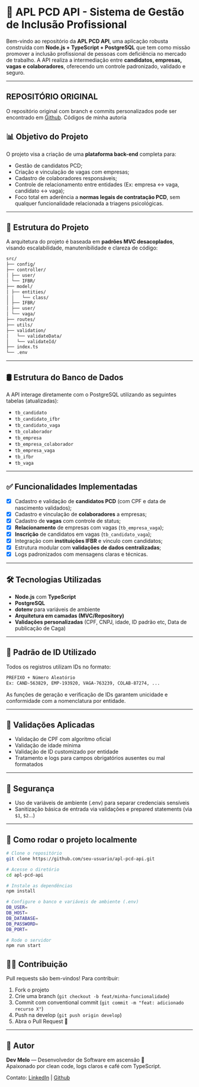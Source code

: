 # 🧠 APL PCD API - Sistema de Gestão de Inclusão Profissional

Bem-vindo ao repositório da **APL PCD API**, uma aplicação robusta construída com **Node.js + TypeScript + PostgreSQL** que tem como missão promover a inclusão profissional de pessoas com deficiência no mercado de trabalho. A API realiza a intermediação entre **candidatos, empresas, vagas e colaboradores**, oferecendo um controle padronizado, validado e seguro.

---

## REPOSITÓRIO ORIGINAL
O repositório original com branch e commits personalizados pode ser encontrado em [Github](https://github.com/caua-mendonca/APL_PCD_API). Códigos de minha autoria

## 📊 Objetivo do Projeto

O projeto visa a criação de uma **plataforma back-end** completa para:

- Gestão de candidatos PCD;
- Criação e vinculação de vagas com empresas;
- Cadastro de colaboradores responsáveis;
- Controle de relacionamento entre entidades (Ex: empresa ↔ vaga, candidato ↔ vaga);
- Foco total em aderência a **normas legais de contratação PCD**, sem qualquer funcionalidade relacionada a triagens psicológicas.

---

## 🧱 Estrutura do Projeto

A arquitetura do projeto é baseada em **padrões MVC desacoplados**, visando escalabilidade, manutenibilidade e clareza de código:
````bash
src/
├── config/
├── controller/
│ ├── user/
│ └── IFBR/
├── model/
│ ├── entities/
│ │   └── class/
│ ├── IFBR/
│ ├── user/
│ └── vaga/
├── routes/
├── utils/
├── validation/
│   └── validateData/
│   └── validateId/
├── index.ts
└── .env
````

---

## 🛢️ Estrutura do Banco de Dados

A API interage diretamente com o PostgreSQL utilizando as seguintes tabelas (atualizadas):

- `tb_candidato`
- `tb_candidato_ifbr`
- `tb_candidato_vaga`
- `tb_colaborador`
- `tb_empresa`
- `tb_empresa_colaborador`
- `tb_empresa_vaga`
- `tb_ifbr`
- `tb_vaga`


---

## ✅ Funcionalidades Implementadas

- [x] Cadastro e validação de **candidatos PCD** (com CPF e data de nascimento validados);
- [x] Cadastro e vinculação de **colaboradores** a empresas;
- [x] Cadastro de **vagas** com controle de status;
- [x] **Relacionamento** de empresas com vagas (`tb_empresa_vaga`);
- [x] **Inscrição** de candidatos em vagas (`tb_candidato_vaga`);
- [x] Integração com **instituições IFBR** e vínculo com candidatos;
- [x] Estrutura modular com **validações de dados centralizadas**;
- [x] Logs padronizados com mensagens claras e técnicas.

---

## 🛠️ Tecnologias Utilizadas

- **Node.js** com **TypeScript**
- **PostgreSQL**
- **dotenv** para variáveis de ambiente
- **Arquitetura em camadas (MVC/Repository)**
- **Validações personalizadas** (CPF, CNPJ, idade, ID padrão etc, Data de publicação de Caga)

---

## 📂 Padrão de ID Utilizado

Todos os registros utilizam IDs no formato:

````bash
PREFIXO + Número Aleatório
Ex: CAND-563829, EMP-193920, VAGA-763239, COLAB-87274, ...
````


As funções de geração e verificação de IDs garantem unicidade e conformidade com a nomenclatura por entidade.

---

## 🧪 Validações Aplicadas

- Validação de CPF com algoritmo oficial
- Validação de idade mínima
- Validação de ID customizado por entidade
- Tratamento e logs para campos obrigatórios ausentes ou mal formatados

---

## 🔐 Segurança

- Uso de variáveis de ambiente (.env) para separar credenciais sensíveis
- Sanitização básica de entrada via validações e prepared statements (via `$1`, `$2`...)

---

## 🚀 Como rodar o projeto localmente

```bash
# Clone o repositório
git clone https://github.com/seu-usuario/apl-pcd-api.git

# Acesse o diretório
cd apl-pcd-api

# Instale as dependências
npm install

# Configure o banco e variáveis de ambiente (.env)
DB_USER=
DB_HOST=
DB_DATABASE=
DB_PASSWORD=
DB_PORT=

# Rode o servidor
npm run start
````

## 🧑‍💻 Contribuição

Pull requests são bem-vindos! Para contribuir:

1. Fork o projeto
2. Crie uma branch (`git checkout -b feat/minha-funcionalidade`)
3. Commit com conventional commit (`git commit -m "feat: adicionado recurso X"`)
4. Push na develop (`git push origin develop`)
5. Abra o Pull Request 🎉

---

## 🧠 Autor

**Dev Melo** — Desenvolvedor de Software em ascensão 🚀  
Apaixonado por clean code, logs claros e café com TypeScript.

Contato: [LinkedIn](https://www.linkedin.com/in/devmelo/) | [Github](https://github.com/DiegoHenriqueMelo)




